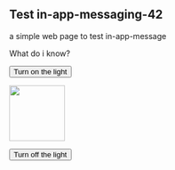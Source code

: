 <!DOCTYPE html>
<html>

 <head>
        
 <script>

 </script>
</head> 

<body>

<h2>Test in-app-messaging-42</h2>

<p>a simple web page to test in-app-message </p>

<p>What do i know?</p>

<button onclick="document.getElementById('myImage').src='https://www.google.com/images/srpr/logo4w.png'">Turn on the light</button>

<img id="myImage" src="https://www.google.com/images/srpr/logo4w.png" style="width:100px">

<button onclick="document.getElementById('myImage').src='https://www.google.com/images/srpr/logo4w.png'">Turn off the light</button>



<script src="https://static.pushe.co/pusheweb.js"></script>
<script>
    Pushe.init("5dn6oxznp76pnxje");
Pushe.subscribe({"showDialog":true,"icon":"https://static.pushe.co/d/webpush/default-icon.png","title":"notif?","content":"می‌خواهید از آخرین اخبار و پیشنهادات آگاه شوید؟","position":"top-center","direction":"rtl","acceptText":"قبول می کنم","rejectText":"تمایلی ندارم","promptTheme":"pushe-prompt-theme2","mobilePosition":"top","dialogRetryRate":0});
Pushe.getDeviceId()
    .then(function(deviceId) {
        console.log(`Users's unique deviceId is: ${deviceId}`);
    });
</script>

	
   <!-- Pushe.init("5ej158r7z9r8278e");
    Pushe.subscribe();
-->

</body>
</html>
